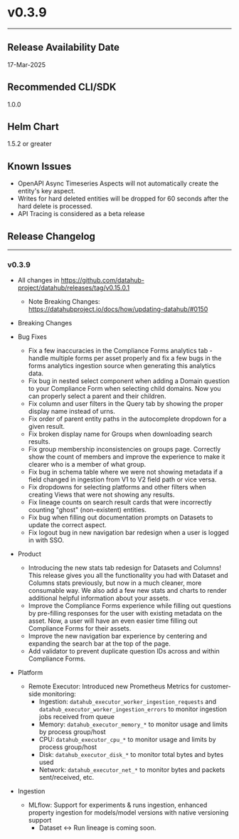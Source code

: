 # v0.3.9
---

Release Availability Date
---
17-Mar-2025

Recommended CLI/SDK
---
1.0.0

Helm Chart
---
1.5.2 or greater

## Known Issues

- OpenAPI Async Timeseries Aspects will not automatically create the entity's key aspect.
- Writes for hard deleted entities will be dropped for 60 seconds after the hard delete is processed.
- API Tracing is considered as a beta release

## Release Changelog
---

### v0.3.9

- All changes in https://github.com/datahub-project/datahub/releases/tag/v0.15.0.1
    - Note Breaking Changes: https://datahubproject.io/docs/how/updating-datahub/#0150

- Breaking Changes

- Bug Fixes
  - Fix a few inaccuracies in the Compliance Forms analytics tab - handle multiple forms per asset properly and fix a few bugs in the forms analytics ingestion source when generating this analytics data.
  - Fix bug in nested select component when adding a Domain question to your Compliance Form when selecting child domains. Now you can properly select a parent and their children.
  - Fix column and user filters in the Query tab by showing the proper display name instead of urns.
  - Fix order of parent entity paths in the autocomplete dropdown for a given result.
  - Fix broken display name for Groups when downloading search results.
  - Fix group membership inconsistencies on groups page. Correctly show the count of members and improve the experience to make it clearer who is a member of what group.
  - Fix bug in schema table where we were not showing metadata if a field changed in ingestion from V1 to V2 field path or vice versa.
  - Fix dropdowns for selecting platforms and other filters when creating Views that were not showing any results.
  - Fix lineage counts on search result cards that were incorrectly counting "ghost" (non-existent) entities.
  - Fix bug when filling out documentation prompts on Datasets to update the correct aspect.
  - Fix logout bug in new navigation bar redesign when a user is logged in with SSO.

- Product
  - Introducing the new stats tab redesign for Datasets and Columns! This release gives you all the functionality you had with Dataset and Columns stats previously, but now in a much cleaner, more consumable way. We also add a few new stats and charts to render additional helpful information about your assets.
  - Improve the Compliance Forms experience while filling out questions by pre-filling responses for the user with existing metadata on the asset. Now, a user will have an even easier time filling out Compliance Forms for their assets.
  - Improve the new navigation bar experience by centering and expanding the search bar at the top of the page.
  - Add validator to prevent duplicate question IDs across and within Compliance Forms.

- Platform

  - Remote Executor: Introduced new Prometheus Metrics for customer-side monitoring:
    - Ingestion: `datahub_executor_worker_ingestion_requests` and `datahub_executor_worker_ingestion_errors` to monitor ingestion jobs received from queue
    - Memory: `datahub_executor_memory_*` to monitor usage and limits by process group/host
    - CPU: `datahub_executor_cpu_*` to monitor usage and limits by process group/host
    - Disk: `datahub_executor_disk_*` to monitor total bytes and bytes used
    - Network: `datahub_executor_net_*` to monitor bytes and packets sent/received, etc. 

- Ingestion 
  - MLflow: Support for experiments & runs ingestion, enhanced property ingestion for models/model versions with native versioning support
    - Dataset ↔ Run lineage is coming soon.
